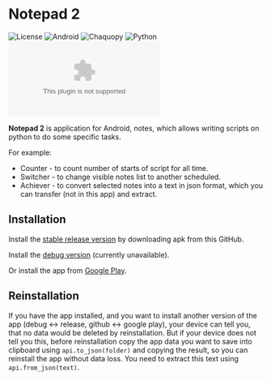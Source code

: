 # Notepad 2
![License](https://img.shields.io/github/license/Matvey24/Notepad_2)
![Android](https://img.shields.io/badge/android-5.0%2B-blue)
![Chaquopy](https://img.shields.io/badge/Chaquopy-12.0.0-blue)
![Python](https://img.shields.io/badge/python-3.8-blue)
![APK_SIZE](https://img.shields.io/github/size/Matvey24/Notepad_2/app/release/app-release.apk?label=APK-release)

**Notepad 2** is application for Android, notes, which allows writing scripts on python to do some specific tasks.

For example:
* Counter - to count number of starts of script for all time.
* Switcher - to change visible notes list to another scheduled.
* Achiever - to convert selected notes into a text in json format,
  which you can transfer (not in this app) and extract.

## Installation
Install the [stable release version](https://github.com/Matvey24/Notepad_2/raw/master/app/release/app-release.apk) by downloading apk from this GitHub.

Install the [debug version](https://github.com/Matvey24/Notepad_2/raw/master/app/build/outputs/apk/debug/app-debug.apk) (currently unavailable).

Or install the app from [Google Play](https://play.google.com/store/apps/details?id=com.matvey.perelman.notepad2).

## Reinstallation
If you have the app installed, and you want to install another version of the app (debug <-> release, github <-> google play), your device can tell you, that no data would be deleted by reinstallation.
But if your device does not tell you this, before reinstallation copy the app data you want to save into clipboard using `api.to_json(folder)` and copying the result, so you can reinstall the app without data loss. You need to extract this text using `api.from_json(text)`.
